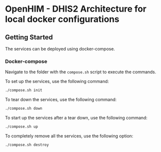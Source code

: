 # OpenHIM - DHIS2 Architecture for local docker configurations

## Getting Started

The services can be deployed using docker-compose.

### Docker-compose

Navigate to the folder with the `compose.sh` script to execute the commands.

To set up the services, use the following command:

```sh
./compose.sh init
```

To tear down the services, use the following command:

```bash
./compose.sh down
```

To start up the services after a tear down, use the following command:

```bash
./compose.sh up
```

To completely remove all the services, use the following option:

```bash
./compose.sh destroy
```
